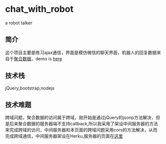 # chat_with_robot
a robot talker 
## 简介
这个项目主要是练习ajax通信，界面是模仿微信的聊天界面，机器人的回复数据来自于[聚合数据](https://www.juhe.cn/docs/api/id/112)，demo is [here](http://blog.xiaoboma.com/chat_with_robot/)

## 技术栈
jQuery,bootstrap,nodejs

## 技术难题
跨域问题，聚合数据的访问属于跨域，刚开始是通过jQuery的jsonp方法解决，但是后来聚合数据的服务器端不支持callback,所以我采用了架设中间服务器的方法来完成跨域的访问，中间服务器和本页面的跨域问题采用cors的方法解决，从而完成跨域通信，中间服务器架设在Herku,服务器的页面在[这里](https://robotser.herokuapp.com/)
